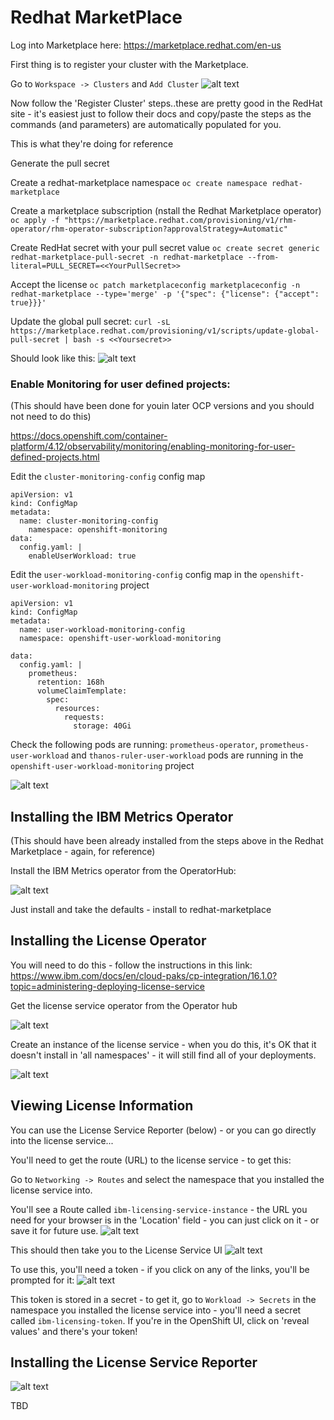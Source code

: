 # Redhat MarketPlace

Log into Marketplace here: https://marketplace.redhat.com/en-us

First thing is to register your cluster with the Marketplace.

Go to `Workspace -> Clusters` and `Add Cluster`
![alt text](image.png)

Now follow the 'Register Cluster' steps..these are pretty good in the RedHat site - it's easiest just to follow their docs and copy/paste the steps as the commands (and parameters) are automatically populated for you.

This is what they're doing for reference

Generate the pull secret

Create a redhat-marketplace namespace
`oc create namespace redhat-marketplace`

Create a marketplace subscription (nstall the Redhat Marketplace operator)
`oc apply -f "https://marketplace.redhat.com/provisioning/v1/rhm-operator/rhm-operator-subscription?approvalStrategy=Automatic"`

Create RedHat secret with your pull secret value
`oc create secret generic redhat-marketplace-pull-secret -n redhat-marketplace --from-literal=PULL_SECRET=<<YourPullSecret>>`

Accept the license
`oc patch marketplaceconfig marketplaceconfig -n redhat-marketplace --type='merge' -p '{"spec": {"license": {"accept": true}}}'`

Update the global pull secret:
`curl -sL https://marketplace.redhat.com/provisioning/v1/scripts/update-global-pull-secret | bash -s <<Yoursecret>>`

Should look like this:
![alt text](image-6.png)


### Enable Monitoring for user defined projects:

(This should have been done for youin later OCP versions and you should not need to do this)

https://docs.openshift.com/container-platform/4.12/observability/monitoring/enabling-monitoring-for-user-defined-projects.html

Edit the `cluster-monitoring-config` config map
```
apiVersion: v1
kind: ConfigMap
metadata:
  name: cluster-monitoring-config
    namespace: openshift-monitoring
data:
  config.yaml: |
    enableUserWorkload: true
```

Edit the `user-workload-monitoring-config` config map in the `openshift-user-workload-monitoring` project
```
apiVersion: v1
kind: ConfigMap
metadata:
  name: user-workload-monitoring-config
  namespace: openshift-user-workload-monitoring

data:
  config.yaml: |
    prometheus:
      retention: 168h
      volumeClaimTemplate:
        spec:
          resources:
            requests:
              storage: 40Gi
```

Check the following pods are running:
`prometheus-operator`, `prometheus-user-workload` and `thanos-ruler-user-workload` pods are running in the `openshift-user-workload-monitoring` project

![alt text](image-2.png)

## Installing the IBM Metrics Operator
(This should have been already installed from the steps above in the Redhat Marketplace - again, for reference)

Install the IBM Metrics operator from the OperatorHub:

![alt text](image-1.png)

Just install and take the defaults - install to redhat-marketplace

## Installing the License Operator

You will need to do this - follow the instructions in this link: https://www.ibm.com/docs/en/cloud-paks/cp-integration/16.1.0?topic=administering-deploying-license-service

Get the license service operator from the Operator hub

![alt text](image-4.png)

Create an instance of the license service - when you do this, it's OK that it doesn't install in 'all namespaces' - it will still find all of your deployments.

![alt text](image-3.png)

## Viewing License Information
You can use the License Service Reporter (below) - or you can go directly into the license service...

You'll need to get the route (URL) to the license service - to get this:

Go to `Networking -> Routes` and select the namespace that you installed the license service into.

You'll see a Route called `ibm-licensing-service-instance` - the URL you need for your browser is in the 'Location' field - you can just click on it - or save it for future use.
![alt text](image-7.png)

This should then take you to the License Service UI
![alt text](image-8.png)

To use this, you'll need a token - if you click on any of the links, you'll be prompted for it:
![alt text](image-9.png)

This token is stored in a secret - to get it, go to `Workload -> Secrets` in the namespace you installed the license service into - you'll need a secret called `ibm-licensing-token`. If you're in the OpenShift UI, click on 'reveal values' and there's your token!


## Installing the License Service Reporter

![alt text](image-5.png)

TBD
